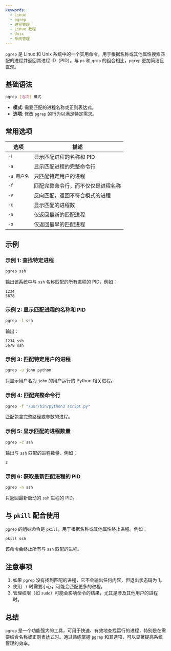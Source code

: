 ```yaml
---
keywords: 
  - Linux
  - pgrep
  - 进程管理
  - Linux 教程
  - Unix
  - 系统管理
---
```



`pgrep` 是 Linux 和 Unix 系统中的一个实用命令，用于根据名称或其他属性搜索匹配的进程并返回其进程 ID（PID）。与 `ps` 和 `grep` 的组合相比，`pgrep` 更加简洁且直观。

## 基础语法

```bash
pgrep [选项] 模式
```

- **模式**: 需要匹配的进程名称或正则表达式。
- **选项**: 修改 `pgrep` 的行为以满足特定需求。

## 常用选项

| 选项       | 描述                                   |
|------------|----------------------------------------|
| `-l`       | 显示匹配进程的名称和 PID              |
| `-a`       | 显示匹配进程的完整命令行              |
| `-u 用户名` | 只匹配特定用户的进程                  |
| `-f`       | 匹配完整命令行，而不仅仅是进程名称    |
| `-v`       | 反向匹配，返回不符合模式的进程         |
| `-c`       | 显示匹配的进程数                      |
| `-n`       | 仅返回最新的匹配进程                  |
| `-o`       | 仅返回最早的匹配进程                  |

## 示例

### 示例 1: 查找特定进程

```bash
pgrep ssh
```
输出该系统中与 `ssh` 名称匹配的所有进程的 PID，例如：
```
1234
5678
```

### 示例 2: 显示匹配进程的名称和 PID

```bash
pgrep -l ssh
```
输出：
```
1234 ssh
5678 ssh
```

### 示例 3: 匹配特定用户的进程

```bash
pgrep -u john python
```
只显示用户名为 `john` 的用户运行的 Python 相关进程。

### 示例 4: 匹配完整命令行

```bash
pgrep -f "/usr/bin/python3 script.py"
```
匹配包含完整路径或参数的进程。

### 示例 5: 显示匹配的进程数量

```bash
pgrep -c ssh
```
输出与 `ssh` 匹配的进程数量，例如：
```
2
```

### 示例 6: 获取最新匹配进程的 PID

```bash
pgrep -n ssh
```
只返回最新启动的 `ssh` 进程的 PID。

## 与 `pkill` 配合使用

`pgrep` 的姐妹命令是 `pkill`，用于根据名称或其他属性终止进程。例如：

```bash
pkill ssh
```
该命令会终止所有与 `ssh` 匹配的进程。

## 注意事项

1. 如果 `pgrep` 没有找到匹配的进程，它不会输出任何内容，但退出状态码为 1。
2. 使用 `-f` 时需要小心，可能会匹配更多的进程。
3. 管理权限（如 `sudo`）可能会影响命令的结果，尤其是涉及其他用户的进程时。

## 总结

`pgrep` 是一个功能强大的工具，可用于快速、有效地查找运行的进程，特别是在需要结合名称或正则表达式时。通过熟练掌握 `pgrep` 和其选项，可以显著提高系统管理的效率。
